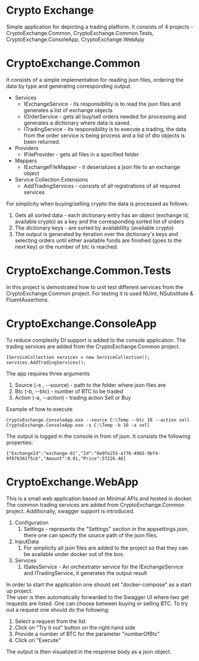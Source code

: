 
# Crypto Exchange
Simple application for depicting a trading platform. 
It consists of 4 projects - CryptoExchange.Common, CryptoExchange.Common.Tests, CryptoExchange.ConsoleApp, CryptoExchange.WebApp

# CryptoExchange.Common
It consists of a simple implementation for reading json files, ordering the data by type and generating corresponding output.

 - Services
	 - IExchangeService - its responsibility is to read the json files and generates a list of exchange objects
	 - IOrderService - gets all buy/sell orders needed for processing and generates a dictionary where data is saved.
	 - ITradingService - its responsibility is to execute a trading, the data from the order service is being process and a list of dto objects is been returned.
 - Providers
	 - IFileProvider - gets all files in a specified folder
 - Mappers
	 - IExchangeFileMapper - it deserializes a json file to an exchange object
 - Service Collection Extensions
	 - AddTradingServices - consists of all registrations of all required services

For simplicity when buying/selling crypto the data is processed as follows: 

 1. Gets all sorted data - each dictionary entry has an object (exchange id, available crypto) as a key and the corresponding sorted list of orders 
 2. The dictionary keys - are sorted by availablility (available crypto)
 3. The output is generated by iteration over the dictionary's keys and selecting orders until either available funds are finished (goes to the next key) or the number of btc is reached.

# CryptoExchange.Common.Tests
In this project is demostrated how to unit test different services from the CryptoExchange.Common project.
For testing it is used NUint, NSubstitute & FluentAssertions.

# CryptoExchange.ConsoleApp
To reduce complexity DI support is added to the console application. The trading services are added from the CryptoExchange.Common project.

    IServiceCollection services = new ServiceCollection();
    services.AddTradingServices();

The app requires three arguments

 1. Source (-s , --source) - path to the folder where json files are
 2. Btc (-b, --btc) - number of BTC to be traded
 3. Action (-a, --action) - trading action Sell or Buy

Example of how to execute 
 
    CryptoExchange.ConsoleApp.exe --source C:\Temp --btc 10 --action sell
    CryptoExchange.ConsoleApp.exe -s C:\Temp -b 10 -a sell

The output is logged in the console in from of json. It consists the following properties:

    {"ExchangeId":"exchange-01","Id":"6e9fe255-a776-4965-9bf4-9f076361f5cb","Amount":0.01,"Price":57226.46}

# CryptoExchange.WebApp
This is a small web application based on Minimal APIs and hosted in docker. The common trading services are added from CryptoExchange.Common project. Additionally, swagger support is introduced. 

 1. Configuration
	 1. Settings - represents the "Settings" section in the appsettings.json, there one can specify the source path of the json files.
 2. InputData
	 1. For simplicity all json files are added to the project so that they can be available under docker out of the box. 
 3. Services
	 1. ISalesService - An orchestrator service for the IExchangeService and ITradingService, it generates the output result

In order to start the application one should set "docker-compose" as a start up project.  
The user is then automatically forwarded to the Swagger UI where two get requests are listed. One can choose between buying or selling BTC. 
To try out a request one should do the following: 

 1. Select a request from the list
 2. Click on "Try it out" button on the right hand side
 3. Provide a number of BTC for the parameter "numberOfBtc"
 4. Click on "Execute"

 The output is then visualized in the response body as a json object.
